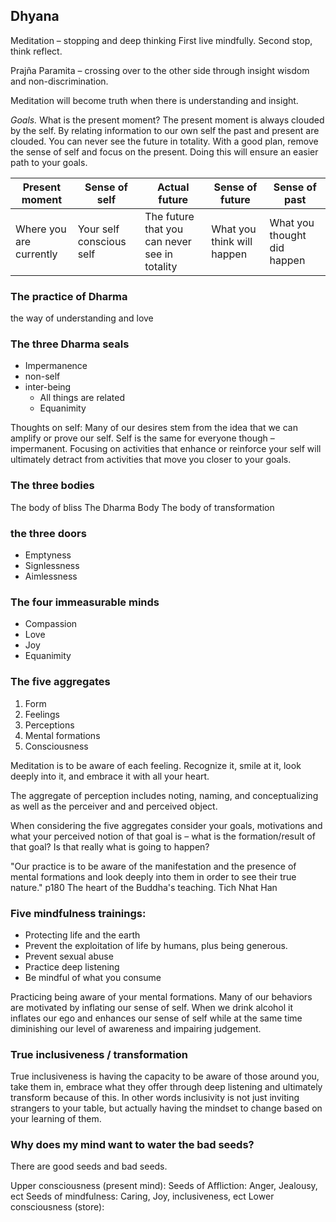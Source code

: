 ## Dhyana
Meditation – stopping and deep thinking
First live mindfully.
Second stop, think reflect.

Prajña Paramita – crossing over to the other side through insight wisdom and non-discrimination.

Meditation will become truth when there is understanding and insight.

*Goals.* What is the present moment? 
The present moment is always clouded by the self. By relating information to our own self the past and present are clouded. You can never see the future in totality. With a good plan, remove the sense of self and focus on the present. Doing this will ensure an easier path to your goals.  

| Present moment | Sense of self | Actual future | Sense of future | Sense of past
| -- |--| -- | -- | -- |
| Where you are currently  | Your self conscious self | The future that you can never see in totality | What you think will happen | What you thought did happen |
												

### The practice of Dharma 
the way of understanding and love

### The three Dharma seals 
- Impermanence 
- non-self 
- inter-being
	- All things are related
	- Equanimity

Thoughts on self:
Many of our desires stem from the idea that we can amplify or prove our self. Self is the same for everyone though – impermanent. Focusing on activities that enhance or reinforce your self will ultimately detract from activities that move you closer to your goals.

### The three bodies
The body of bliss
The Dharma Body
The body of transformation

### the three doors
- Emptyness
- Signlessness
- Aimlessness

### The four immeasurable minds
- Compassion
- Love
- Joy
- Equanimity

### The five aggregates
1. Form
2. Feelings
3. Perceptions
4. Mental formations
5. Consciousness

Meditation is to be aware of each feeling. Recognize it, smile at it, look deeply into it, and embrace it with all your heart.

The aggregate of perception includes noting, naming, and conceptualizing as well as the perceiver and and perceived object.

When considering the five aggregates consider your goals, motivations and what your perceived notion of that goal is – what is the formation/result of that goal? Is that really what is going to happen?

"Our practice is to be aware of the manifestation and the presence of mental formations and look deeply into them in order to see their true nature." p180 The heart of the Buddha's teaching. Tich Nhat Han


### Five mindfulness trainings:
- Protecting life and the earth
- Prevent the exploitation of life by humans, plus being generous.
- Prevent sexual abuse 
- Practice deep listening
- Be mindful of what you consume

Practicing being aware of your mental formations. Many of our behaviors are motivated by inflating our sense of self. When we drink alcohol it inflates our ego and enhances our sense of self while at the same time diminishing our level of awareness and impairing judgement.

### True inclusiveness / transformation
True inclusiveness is having the capacity to be aware of those around you, take them in, embrace what they offer through deep listening and ultimately transform because of this. In other words inclusivity is not just inviting strangers to your table, but actually having the mindset to change based on your learning of them.

### Why does my mind want to water the bad seeds?
There are good seeds and bad seeds.

Upper consciousness (present mind):
Seeds of Affliction: Anger, Jealousy, ect 
Seeds of mindfulness: Caring, Joy, inclusiveness, ect 
Lower consciousness (store):


<!--stackedit_data:
eyJoaXN0b3J5IjpbLTE2MzM2Mzk3NTAsMTMyMTU0NzUxLC0xND
k0NTIxMDU3XX0=
-->